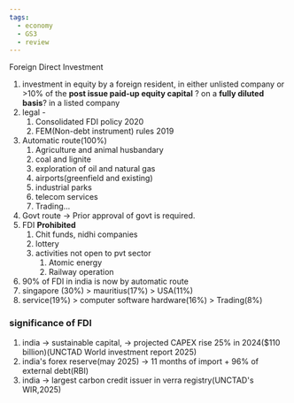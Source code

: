 ```yaml
---
tags:
  - economy
  - GS3
  - review
---
```

Foreign Direct Investment
1. investment in equity by a foreign resident, in either unlisted company or >10% of the **post issue paid-up equity capital** ? on  a **fully diluted basis**?  in a listed company
2. legal -
	1. Consolidated FDI policy 2020
	2. FEM(Non-debt instrument) rules 2019
3. Automatic route(100%)
	1. Agriculture and animal husbandary
	2. coal and lignite
	3. exploration of oil and natural gas
	4. airports(greenfield and existing)
	5. industrial parks
	6. telecom services
	7. Trading...
4. Govt route -> Prior approval of govt is required.
5. FDI **Prohibited**
	1. Chit funds, nidhi companies
	2. lottery
	3. activities not open to pvt sector
		1. Atomic energy
		2. Railway operation
6. 90% of FDI in india is now by automatic route
7. singapore (30%) > mauritius(17%) > USA(11%)
8. service(19%) > computer software hardware(16%) > Trading(8%)
### significance of FDI
1. india -> sustainable capital, -> projected CAPEX rise 25% in 2024($110 billion)(UNCTAD World investment report 2025)
2. india's forex reserve(may 2025) -> 11 months of import + 96% of external debt(RBI)
3. india -> largest carbon credit issuer in verra registry(UNCTAD's WIR,2025)